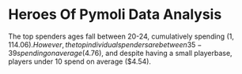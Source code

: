 # Heroes Of Pymoli Data Analysis

The top spenders ages fall between 20-24, cumulatively spending ($1,114.06). However, the top individual spenders are between 35-39 spending on average ($4.76), and despite having a small playerbase, players under 10 spend on average ($4.54).

